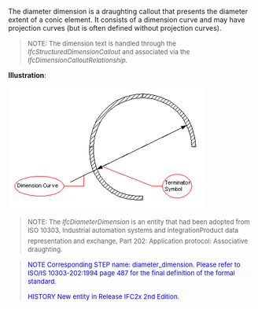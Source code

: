 The diameter dimension is a draughting callout that presents the diameter extent of a conic element. It consists of a dimension curve and may have projection curves (but is often defined without projection curves).

> <font size="-1">NOTE: The dimension text is handled through the
		  <i>IfcStructuredDimensionCallout</i> and associated via the
		  <i>IfcDimensionCalloutRelationship</i>.</font>
>

**Illustration**:

![diameter dimension](figures/IfcDiameterDimension.gif)
> <font size="-1">NOTE: The <i>IfcDiameterDimension</i> is an entity
		  that had been adopted from ISO 10303, Industrial automation systems and
		  integration&#151;Product data representation and exchange, Part 202:
		  Application protocol: Associative draughting.</font>
>

> <font color="#0000FF" size="-1"> NOTE Corresponding STEP name:
		  diameter_dimension. Please refer to ISO/IS 10303-202:1994 page 487 for the
		  final definition of the formal standard. </font>
> 
> <font size="-1"><font color="#0000FF">HISTORY New entity in Release
		  IFC2x 2nd Edition.</font> </font>
>